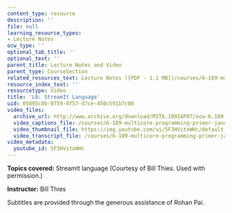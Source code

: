 ```yaml
---
content_type: resource
description: ''
file: null
learning_resource_types:
- Lecture Notes
ocw_type: ''
optional_tab_title: ''
optional_text: ''
parent_title: Lecture Notes and Video
parent_type: CourseSection
related_resources_text: Lecture Notes ([PDF - 1.1 MB](/courses/6-189-multicore-programming-primer-january-iap-2007/resources/lec8streamit))
resource_index_text: ''
resourcetype: Video
title: 'L8: StreamIt Language'
uid: 05895c8b-0759-4f57-d7ce-450c591b7c08
video_files:
  archive_url: http://www.archive.org/download/MIT6.189IAP07/ocw-6.189-iap07-lec08_300k.mp4
  video_captions_file: /courses/6-189-multicore-programming-primer-january-iap-2007/9d0802db087452f99a195c8ff003033d_5F3HVitoWHc.vtt
  video_thumbnail_file: https://img.youtube.com/vi/5F3HVitoWHc/default.jpg
  video_transcript_file: /courses/6-189-multicore-programming-primer-january-iap-2007/98f306771fa71db06c40b4ddca392402_5F3HVitoWHc.pdf
video_metadata:
  youtube_id: 5F3HVitoWHc
---
```


**Topics covered:** StreamIt language (Courtesy of Bill Thies. Used with permission.)

**Instructor:** Bill Thies

Subtitles are provided through the generous assistance of Rohan Pai.